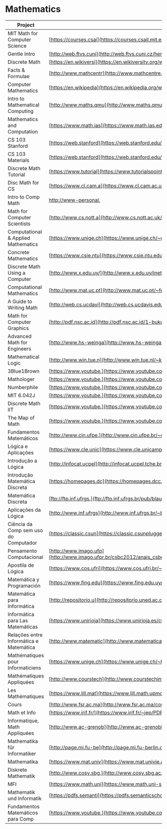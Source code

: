 # Mathematics

| Project                                 | URL                                                                                                                                                                                                                    | Language |
|-----------------------------------------|-------------------------------------------------------------------------------------------------------------------------------------------------------------------------------------------------------------------------------|----------|
| MIT Math for Computer Science           | [https://courses.csai](https://courses.csail.mit.edu/6.042/spring17/mcs.pdf)                                                                                                                                                  | EN       |
| Gentle Intro                            | [http://web.ftvs.cuni](http://web.ftvs.cuni.cz/hendl/metodologie/gentle-introduction-to-mathematics-for-computer.pdf)                                                                                                         | EN       |
| Discrete Math                           | [https://en.wikiversi](https://en.wikiversity.org/wiki/Introductory_Discrete_Mathematics_for_Computer_Science)                                                                                                                | EN       |
| Facts & Formulae                        | [http://www.mathcentr](http://www.mathcentre.ac.uk/resources/uploaded/43799-maths-for-computer-sci-ff-for-web.pdf)                                                                                                            | EN       |
| Computer Mathematics                    | [https://en.wikipedia](https://en.wikipedia.org/wiki/Computer_mathematics)                                                                                                                                                    | EN       |
| Intro to Mathematical Computing         | [http://www.maths.qmu](http://www.maths.qmul.ac.uk/~fjw/goldsmiths/2010/FJW/Introduction%20to%20Mathematical%20Computing.pdf)                                                                                                 | EN       |
| Mathematics and Computation             | [https://www.math.ias](https://www.math.ias.edu/files/mathandcomp.pdf)                                                                                                                                                        | EN       |
| CS 103 Stanford                         | [https://web.stanford](https://web.stanford.edu/class/cs103/)                                                                                                            | EN       |
| CS 103 Materials                        | [https://web.stanford](https://web.stanford.edu/class/cs103//handouts/)                                                                                                                                                                 | EN       |
| Discrete Math Tutorial                  | [https://www.tutorial](https://www.tutorialspoint.com/discrete_mathematics/index.htm)                                                                                                                                         | EN       |
| Disc Math for CS                        | [https://www.cl.cam.a](https://www.cl.cam.ac.uk/teaching/1314/DiscMath/DiscMathNotes.pdf)                                                                                                                                     | EN       |
| Intro to Comp Math                      | [http://www-personal.](http://www-personal.umich.edu/~paullric/AM341.pdf)                                                                                                                                                     | EN       |
| Math for Computer Scientists            | [http://www.cs.nott.a](http://www.cs.nott.ac.uk/~psztxa/g51mcs/notes.pdf)                                                                                                                                                     | EN       |
| Computational & Applied Mathematics     | [https://www.unige.ch](https://www.unige.ch/~gander/teaching/talk.pdf)                                                                                                                                                        | EN       |
| Concrete Mathematics                    | [https://www.csie.ntu](https://www.csie.ntu.edu.tw/~r97002/temp/Concrete%20Mathematics%202e.pdf)                                                                                                                              | EN       |
| Discrete Math Using a Computer          | [http://www.x.edu.uy/](http://www.x.edu.uy/inet/Springer.pdf)                                                                                                                                                                 | EN       |
| Computational Mathematics               | [http://www.mat.uc.pt](http://www.mat.uc.pt/~ferreira/CompMathematics.pdf)                                                                                                                                                    | EN       |
| A Guide to Writing Math                 | [http://web.cs.ucdavi](http://web.cs.ucdavis.edu/~amenta/w10/writingman.pdf)                                                                                                                                                  | EN       |
| Math for Computer Graphics              | [http://pdf.nsc.ac.id](http://pdf.nsc.ac.id/1-buku%20komputer%20grafis-20170515052347.pdf)                                                                                                                                    | EN       |
| Advanced Math for Engineers             | [http://www.hs-weinga](http://www.hs-weingarten.de/~ertel/vorlesungen/mae/matheng-skript-1213.pdf)                                                                                                                            | EN       |
| Mathematical Logic                      | [http://www.win.tue.n](http://www.win.tue.nl/~keesh/ow/2if85/Ben-Ari3rd.pdf)                                                                                                                                                  | EN       |
| 3Blue1Brown                             | [https://www.youtube.](https://www.youtube.com/channel/UCYO_jab_esuFRV4b17AJtAw)                                                                                                                                              | EN       |
| Mathologer                              | [https://www.youtube.](https://www.youtube.com/channel/UC1_uAIS3r8Vu6JjXWvastJg)                                                                                                                                              | EN       |
| Numberphile                             | [https://www.youtube.](https://www.youtube.com/user/numberphile)                                                                                                                                                              | EN       |
| MIT 6.042J                              | [https://www.youtube.](https://www.youtube.com/watch?v=L3LMbpZIKhQ&list=PLB7540DEDD482705B)                                                                                                                                   | EN       |
| Discrete Math IIT                       | [https://www.youtube.](https://www.youtube.com/watch?v=E6uhC0pT9J8&list=PLEJxKK7AcSEGD7ty8DB1aU0xVG_P_hs_0)                                                                                                                   | EN       |
| The Map of Math                         | [https://www.youtube.](https://www.youtube.com/watch?v=OmJ-4B-mS-Y)                                                                                                                                                           | EN       |
| Fundamentos Matemáticos                 | [http://www.cin.ufpe.](http://www.cin.ufpe.br/~dmd/inf101/biblio/FMCCJK.pdf)                                                                                                                                                  | PT       |
| Lógica e Aplicações                     | [https://www.cle.unic](https://www.cle.unicamp.br/prof/coniglio/LIVRO.pdf)                                                                                                                                                    | PT       |
| Introdução a Lógica                     | [http://infocat.ucpel](http://infocat.ucpel.tche.br/disc/log/docs/ILCC.pdf)                                                                                                                                                   | PT       |
| Introdução Matemática Discreta          | [https://homepages.dc](https://homepages.dcc.ufmg.br/~loureiro/md/md_0Introducao.pdf)                                                                                                                                         | PT       |
| Matemática Discreta                     | [ftp://ftp.inf.ufrgs.](ftp://ftp.inf.ufrgs.br/pub/blauth/Discretas/Mat_Discreta1.pdf)                                                                                                                                         | PT       |
| Aplicações da Lógica                    | [http://www.inf.ufrgs](http://www.inf.ufrgs.br/~bsguedes/disc/3/inf05508/aplicacoes.pdf)                                                                                                                                      | PT       |
| Ciência da Comp sem uso do Computador   | [https://classic.csun](https://classic.csunplugged.org/wp-content/uploads/2014/12/CSUnpluggedTeachers-portuguese-brazil-feb-2011.pdf)                                                                                         | PT       |
| Pensamento Computacional                | [http://www.imago.ufp](http://www.imago.ufpr.br/csbc2012/anais_csbc/eventos/wei/artigos/Pensamento%20Computacional%20e%20Educacao%20Matematica%20Relacoes%20para%20o%20Ensino%20de%20Computacao%20na%20Educacao%20Basica.pdf) | PT       |
| Apostila de Lógica                      | [https://www.cos.ufrj](https://www.cos.ufrj.br/~mario/logica/apostila.pdf)                                                                                                                                                    | PT       |
| Matemática y Programación               | [https://www.fing.edu](https://www.fing.edu.uy/~darosa/matyprogversionfinal.pdf)                                                                                                                                              | ES       |
| Matemática para Informática             | [http://repositorio.u](http://repositorio.uned.ac.cr/reuned/bitstream/120809/1375/1/50287%20Matematicas%20para%20informatica.pdf)                                                                                             | ES       |
| Informática para Las Matemáticas        | [https://www.unirioja](https://www.unirioja.es/cu/joheras/papers/immiia.pdf)                                                                                                                                                  | ES       |
| Relações entre Informática e Matemática | [http://www.matematic](http://www.matematica.pucminas.br/profs/web_silvi/calculo2/artigos/show_file.pdf)                                                                                                                      | ES       |
| Mathématiques pour Informaticiens       | [https://www.unige.ch](https://www.unige.ch/~hairer/poly_mathinfo/math-info.pdf)                                                                                                                                              | FR       |
| Mathématiques Appliquées                | [http://www.courstech](http://www.courstechinfo.be/Math_Info.pdf)                                                                                                                                                             | FR       |
| Les Mathématiques                       | [https://www.ljll.mat](https://www.ljll.math.upmc.fr/ledret/mathsoipweb.pdf)                                                                                                                                                  | FR       |
| Cours                                   | [http://www.fsr.ac.ma](http://www.fsr.ac.ma/cours/informatique/elbenani/Partie1.pdf)                                                                                                                                          | FR       |
| Math et Info                            | [https://www.irif.fr/](https://www.irif.fr/~jep/PDF/MathInfo.pdf)                                                                                                                                                             | FR       |
| Informatique, Math Appliquées           | [http://www.ac-grenob](http://www.ac-grenoble.fr/missionsciences/pdf/ressources/IMA_presentation_Lycees.pdf)                                                                                                                  | FR       |
| Mathematika für Informatiker            | [http://page.mi.fu-be](http://page.mi.fu-berlin.de/baumeist/Mafi-Skript.pdf)                                                                                                                                                  | DE       |
| Mathematika                             | [https://www.mat.univ](https://www.mat.univie.ac.at/~gerald/ftp/book-mfi/mfi1.pdf)                                                                                                                                            | DE       |
| Diskrete Mathematik                     | [http://www.cosy.sbg.](http://www.cosy.sbg.ac.at/~held/teaching/diskrete_mathematik/dm_print.pdf)                                                                                                                             | DE       |
| MFI                                     | [https://www.math.uni](https://www.math.uni-sb.de/ag-schreyer/images/PDFs/teaching/ss14_mfi2/MfI123_book.pdf)                                                                                                                 | DE       |
| Mathematik und Informatik               | [https://pdfs.semanti](https://pdfs.semanticscholar.org/8045/874b19f50a958f3ccb0ebd5ed841fd1b1eea.pdf)                                                                                                                        | DE       |
| Fundamentos Matemáticos para Comp       | [https://www.youtube.](https://www.youtube.com/watch?v=ib3F1c2oKpA&list=PLxI8Can9yAHcXBgFryV0AV7LYdLR1skuF)                                                                                                                   | PT       |
